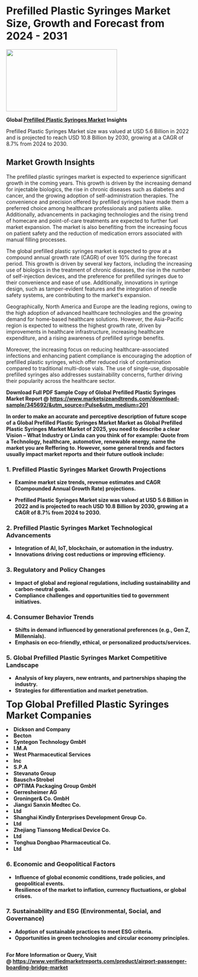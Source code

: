 <H1>Prefilled Plastic Syringes Market Size, Growth and Forecast from 2024 - 2031</H1><img class="aligncenter size-medium wp-image-584254" src="https://thirdeyenews.in/wp-content/uploads/2024/09/Global-Market-Research-300x168.jpeg" alt="" width="300" height="168" /><p><strong>Global&nbsp;<a href="https://www.marketsizeandtrends.com/download-sample/345692/&amp;utm_source=Pulse&amp;utm_medium=201">Prefilled Plastic Syringes Market</a> Insights</strong></p><p>Prefilled Plastic Syringes Market size was valued at USD 5.6 Billion in 2022 and is projected to reach USD 10.8 Billion by 2030, growing at a CAGR of 8.7% from 2024 to 2030.</p><p><h2>Market Growth Insights</h2> <p>The prefilled plastic syringes market is expected to experience significant growth in the coming years. This growth is driven by the increasing demand for injectable biologics, the rise in chronic diseases such as diabetes and cancer, and the growing adoption of self-administration therapies. The convenience and precision offered by prefilled syringes have made them a preferred choice among healthcare professionals and patients alike. Additionally, advancements in packaging technologies and the rising trend of homecare and point-of-care treatments are expected to further fuel market expansion. The market is also benefiting from the increasing focus on patient safety and the reduction of medication errors associated with manual filling processes.</p> <p><strong></strong></p> <p>The global prefilled plastic syringes market is expected to grow at a compound annual growth rate (CAGR) of over 10% during the forecast period. This growth is driven by several key factors, including the increasing use of biologics in the treatment of chronic diseases, the rise in the number of self-injection devices, and the preference for prefilled syringes due to their convenience and ease of use. Additionally, innovations in syringe design, such as tamper-evident features and the integration of needle safety systems, are contributing to the market's expansion.</p> <p>Geographically, North America and Europe are the leading regions, owing to the high adoption of advanced healthcare technologies and the growing demand for home-based healthcare solutions. However, the Asia-Pacific region is expected to witness the highest growth rate, driven by improvements in healthcare infrastructure, increasing healthcare expenditure, and a rising awareness of prefilled syringe benefits.</p> <p>Moreover, the increasing focus on reducing healthcare-associated infections and enhancing patient compliance is encouraging the adoption of prefilled plastic syringes, which offer reduced risk of contamination compared to traditional multi-dose vials. The use of single-use, disposable prefilled syringes also addresses sustainability concerns, further driving their popularity across the healthcare sector.</p> <p><strong></p><p><span class=""><strong>Download Full PDF Sample Copy of Global Prefilled Plastic Syringes Market Report</strong> @ <a href="https://www.marketsizeandtrends.com/download-sample/345692/&amp;utm_source=Pulse&amp;utm_medium=201" target="_blank">https://www.marketsizeandtrends.com/download-sample/345692/&amp;utm_source=Pulse&amp;utm_medium=201</a></span></p><p>In order to make an accurate and perceptive description of future scope of a Global&nbsp;Prefilled Plastic Syringes Market Market as Global&nbsp;Prefilled Plastic Syringes Market Market of 2025, you need to describe a clear Vision &ndash; What Industry or Linda can you think of for example: Quote from a Technology, healthcare, automotive, renewable energy, name the market you are Reffering to. However, some general trends and factors usually impact market reports and their future outlook include:</p><h3>1.&nbsp;<strong>Prefilled Plastic Syringes Market Growth Projections</strong></h3><ul><li>Examine market size trends, revenue estimates and CAGR (Compounded Annual Growth Rate) projections.</li><li><p>Prefilled Plastic Syringes Market size was valued at USD 5.6 Billion in 2022 and is projected to reach USD 10.8 Billion by 2030, growing at a CAGR of 8.7% from 2024 to 2030.</p></li></ul><h3>2.&nbsp;<strong>Prefilled Plastic Syringes Market Technological Advancements</strong></h3><ul><li>Integration of AI, IoT, blockchain, or automation in the industry.</li><li>Innovations driving cost reductions or improving efficiency.</li></ul><h3>3.&nbsp;<strong>Regulatory and Policy Changes</strong></h3><ul><li>Impact of global and regional regulations, including sustainability and carbon-neutral goals.</li><li>Compliance challenges and opportunities tied to government initiatives.</li></ul><h3>4.&nbsp;<strong>Consumer Behavior Trends</strong></h3><ul><li>Shifts in demand influenced by generational preferences (e.g., Gen Z, Millennials).</li><li>Emphasis on eco-friendly, ethical, or personalized products/services.</li></ul><h3>5.&nbsp;<strong>Global Prefilled Plastic Syringes Market Competitive Landscape</strong></h3><ul><li>Analysis of key players, new entrants, and partnerships shaping the industry.</li><li>Strategies for differentiation and market penetration.</li></ul><p data-pm-slice="1 1 []"><span style="color: inherit; font-family: inherit; font-size: 25px;">Top Global Prefilled Plastic Syringes Market Companies</span></p><div class="" data-test-id=""><p><li>Dickson and Company</li><li> Becton</li><li> Syntegon Technology GmbH</li><li> I.M.A</li><li> West Pharmaceutical Services</li><li> Inc</li><li> S.P.A</li><li> Stevanato Group</li><li> Bausch+Strobel</li><li> OPTIMA Packaging Group GmbH</li><li> Gerresheimer AG</li><li> Groninger& Co. GmbH</li><li> Jiangxi Sanxin Medtec Co.</li><li>Ltd</li><li> Shanghai Kindly Enterprises Development Group Co.</li><li> Ltd</li><li> Zhejiang Tiansong Medical Device Co.</li><li> Ltd</li><li> Tonghua Dongbao Pharmaceutical Co.</li><li>Ltd</li></p></div><h3>6.&nbsp;<strong>Economic and Geopolitical Factors</strong></h3><ul><li>Influence of global economic conditions, trade policies, and geopolitical events.</li><li>Resilience of the market to inflation, currency fluctuations, or global crises.</li></ul><h3>7.&nbsp;<strong>Sustainability and ESG (Environmental, Social, and Governance)</strong></h3><ul><li>Adoption of sustainable practices to meet ESG criteria.</li><li>Opportunities in green technologies and circular economy principles.</li></ul><h2><strong style="font-size: 14px;">For More Information or Query, Visit @&nbsp;</strong><a style="background-color: #ffffff; font-size: 14px;" href="https://www.marketsizeandtrends.com/report/prefilled-plastic-syringes-market/" target="_blank">https://www.verifiedmarketreports.com/product/airport-passenger-boarding-bridge-market</a></h2>
